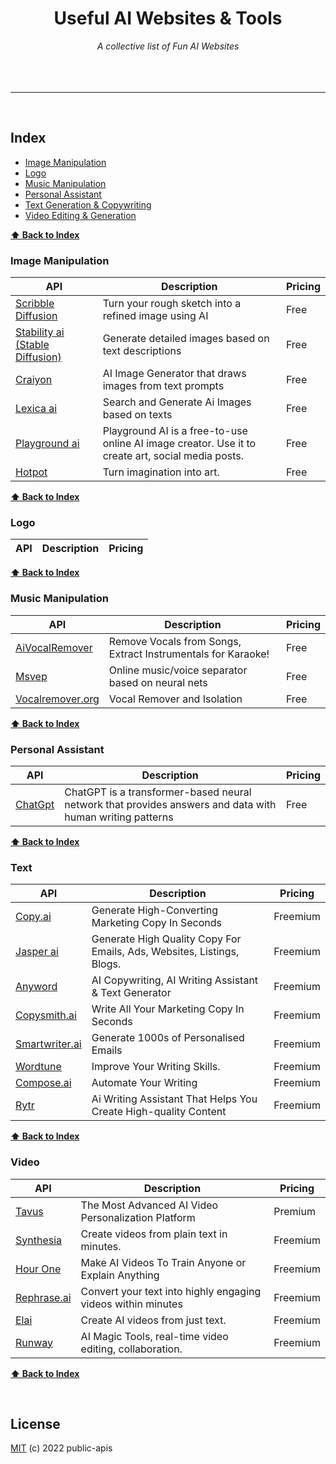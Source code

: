 
<div align="center">
    <h1>Useful AI Websites & Tools</h1>
    <i>A collective list of Fun AI Websites</i>
</div>

<br />



<br />



<br />

---

<br />

## Index    
* [Image Manipulation](#image-manipuation)
* [Logo](#logo)
* [Music Manipulation](#music-manipuation)
* [Personal Assistant](#personal-assistant)
* [Text Generation & Copywriting](#text)
* [Video Editing & Generation](#video)
    <br />

**[⬆ Back to Index](#index)**
### Image Manipulation
API | Description | Pricing |
|---|---|---|
| [Scribble Diffusion](https://scribblediffusion.com/) | Turn your rough sketch into a refined image using AI | Free |
| [Stability ai (Stable Diffusion) ](https://stability.ai/) | Generate detailed images based on text descriptions | Free |
| [Craiyon](https://www.craiyon.com/) | AI Image Generator that draws images from text prompts | Free |
| [Lexica ai](https://lexica.art/) | Search and Generate Ai Images based on texts | Free |
| [Playground ai](https://playgroundai.com/) | Playground AI is a free-to-use online AI image creator. Use it to create art, social media posts. | Free |
| [Hotpot](https://hotpot.ai/art-generator) | Turn imagination into art. | Free |


    
**[⬆ Back to Index](#index)**
### Logo
API | Description | Pricing |
|---|---|---|

  

**[⬆ Back to Index](#index)**
### Music Manipulation
API | Description | Pricing | 
|---|---|---|
| [AiVocalRemover](https://aivocalremover.com/) | Remove Vocals from Songs, Extract Instrumentals for Karaoke! | Free | 
| [Msvep](https://mvsep.com/) | Online music/voice separator based on neural nets | Free |
| [Vocalremover.org](https://vocalremover.org) | Vocal Remover and Isolation | Free |

        

**[⬆ Back to Index](#index)**
### Personal Assistant
API | Description | Pricing | 
|---|---|---|
| [ChatGpt](https://chat.openai.com/chat) | ChatGPT is a transformer-based neural network that provides answers and data with human writing patterns | Free | 



        

**[⬆ Back to Index](#index)**
### Text
API | Description | Pricing | 
|---|---|---|
| [Copy.ai](https://www.copy.ai/) | Generate High-Converting Marketing Copy In Seconds | Freemium | 
| [Jasper ai](https://www.jasper.ai/) | Generate High Quality Copy For Emails, Ads, Websites, Listings, Blogs. | Freemium | 
| [Anyword](https://anyword.com/) | AI Copywriting, AI Writing Assistant & Text Generator | Freemium | 
| [Copysmith.ai](https://copysmith.ai/) | Write All Your Marketing Copy In Seconds | Freemium | 
| [Smartwriter.ai](https://www.smartwriter.ai/) | Generate 1000s of Personalised Emails | Freemium | 
| [Wordtune](https://www.wordtune.com/) | Improve Your Writing Skills. | Freemium | 
| [Compose.ai](https://www.compose.ai/) | Automate Your Writing | Freemium | 
| [Rytr](https://rytr.me/) |  Ai Writing Assistant That Helps You Create High-quality Content | Freemium | 

        

**[⬆ Back to Index](#index)**
### Video
API | Description | Pricing | 
|---|---|---|
| [Tavus](https://www.tavus.io/) | The Most Advanced AI Video Personalization Platform | Premium | 
| [Synthesia](https://www.synthesia.io/) | Create videos from plain text in minutes. | Freemium | 
| [Hour One](https://hourone.ai/) | Make AI Videos To Train Anyone or Explain Anything | Freemium | 
| [Rephrase.ai](https://rephrase.ai/) | Convert your text into highly engaging videos within minutes | Freemium | 
| [Elai](https://elai.io/) | Create AI videos from just text. | Freemium | 
| [Runway](https://runwayml.com/) |  AI Magic Tools, real-time video editing, collaboration. | Freemium | 




**[⬆ Back to Index](#index)**

<br>

## License
[MIT](LICENSE) (c) 2022 public-apis
